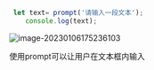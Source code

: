 ```javascript
 let text= prompt('请输入一段文本');
    console.log(text);
```

![image-20230106175236103](C:\Users\35392\AppData\Roaming\Typora\typora-user-images\image-20230106175236103.png)

使用prompt可以让用户在文本框内输入